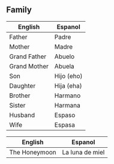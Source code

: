 ## Family

| English      | Espanol    |
| ------------ | ---------- |
| Father       | Padre      |
| Mother       | Madre      |
| Grand Father | Abuelo     |
| Grand Mother | Abuela     |
| Son          | Hijo (eho) |
| Daughter     | Hija (eha) |
| Brother      | Harmano    |
| Sister       | Harmana    |
| Husband      | Espaso     |
| Wife         | Espasa     |

| English       | Espanol         |
| ------------- | --------------- |
| The Honeymoon | La luna de miel |
